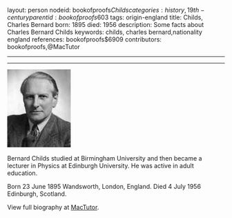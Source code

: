 layout: person
nodeid: bookofproofs$Childs
categories: history,19th-century
parentid: bookofproofs$603
tags: origin-england
title: Childs, Charles Bernard
born: 1895
died: 1956
description: Some facts about Charles Bernard Childs
keywords: childs, charles bernard,nationality england
references: bookofproofs$6909
contributors: bookofproofs,@MacTutor

---


---

![Childs.jpg](https://github.com/bookofproofs/bookofproofs.github.io/blob/main/_sources/_assets/images/portraits/Childs.jpg?raw=true)

Bernard Childs studied at Birmingham University and then became a lecturer in Physics at Edinburgh University. He was active in adult education.

Born 23 June 1895 Wandsworth, London, England. Died 4 July 1956 Edinburgh, Scotland.


View full biography at [MacTutor](https://mathshistory.st-andrews.ac.uk/Biographies/Childs/).